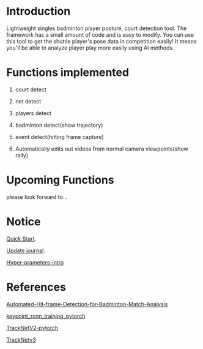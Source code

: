 # Introduction

Lightweight singles badminton player posture, court detection tool. The framework has a small amount of code and is easy to modify. You can use this tool to get the shuttle player's pose data in competition easily! It means you'll be able to analyze player play more easily using AI methods.  

# Functions implemented

1. court detect

2. net detect

3. players detect

4. badminton detect(show trajectory)

5. event detect(hitting frame capture)  

6. Automatically edits out videos from normal camera viewpoints(show rally)

# Upcoming Functions

please look forward to...

# Notice

[Quick Start](docs/Instruction.md).

[Update journal](documents/Update-journal.md).

[Hyper-prameters-intro](docs/Hyper-prameters-intro.md)

# References

[Automated-Hit-frame-Detection-for-Badminton-Match-Analysis](https://github.com/arthur900530/Automated-Hit-frame-Detection-for-Badminton-Match-Analysis)

[keypoint_rcnn_training_pytorch](https://github.com/alexppppp/keypoint_rcnn_training_pytorch)

[TrackNetV2-pytorch](https://github.com/ChgygLin/TrackNetV2-pytorch)

[TrackNetv3](https://github.com/alenzenx/TracknetV3)

